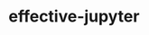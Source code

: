 # effective-jupyter

<script src="https://gist.github.com/jpmarques19/bdb51fc1315b3a746643b28bbe03b42e.js"></script>
